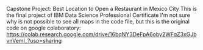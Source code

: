 Capstone Project: Best Location to Open a Restaurant in Mexico City
This is the final project of IBM Data Science Professional Certificate
I'm not sure why is not possible to see all maps in the code file, but this is the original code on google colaboratory:
https://colab.research.google.com/drive/16bqNY3DeFpA6oby2WFqZ3xGJbvnVemI_?usp=sharing
